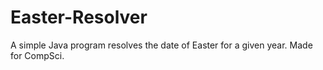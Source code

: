 # Easter-Resolver
A simple Java program resolves the date of Easter for a given year. Made for CompSci.
